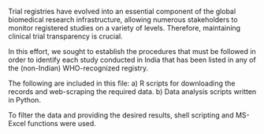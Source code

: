 Trial registries have evolved into an essential component of the global biomedical research infrastructure, allowing numerous stakeholders to monitor registered studies on a variety of levels. Therefore, maintaining clinical trial transparency is crucial.

In this effort, we sought to establish the procedures that must be followed in order to identify each study conducted in India that has been listed in any of the (non-Indian) WHO-recognized registry. 

The following are included in this file: 
a) R scripts for downloading the records and web-scraping the required data.
b) Data analysis scripts written in Python.

To filter the data and providing the desired results, shell scripting and MS-Excel functions were used.
